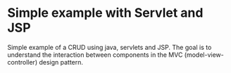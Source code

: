 # Simple example with Servlet and JSP
Simple example of a CRUD using java, servlets and JSP.
The goal is to understand the interaction between components in the MVC (model-view-controller) design pattern.